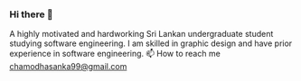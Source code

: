 ### Hi there 👋

A highly motivated and hardworking Sri Lankan undergraduate student studying software engineering. I am skilled in graphic design and have prior experience in software engineering.
📫 How to reach me chamodhasanka99@gmail.com

<!--
**Pasindurathnayaka/PasinduRathnayaka** is a ✨ _special_ ✨ repository because its `README.md` (this file) appears on your GitHub profile.

Here are some ideas to get you started:

- 🔭 I’m currently working on ...
- 🌱 I’m currently learning ...
- 👯 I’m looking to collaborate on ...
- 🤔 I’m looking for help with ...
- 💬 Ask me about ...
- 📫 How to reach me: ...
- 😄 Pronouns: ...
- ⚡ Fun fact: ...
-->
